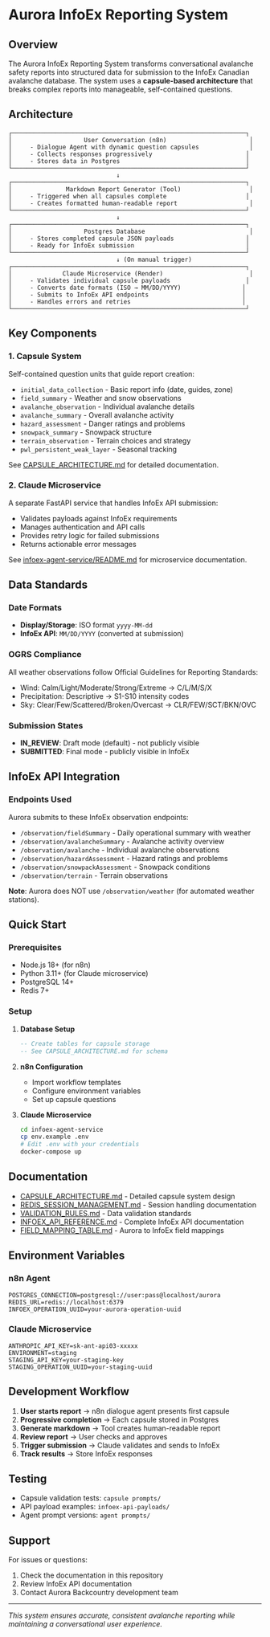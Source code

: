 # Aurora InfoEx Reporting System

## Overview

The Aurora InfoEx Reporting System transforms conversational avalanche safety reports into structured data for submission to the InfoEx Canadian avalanche database. The system uses a **capsule-based architecture** that breaks complex reports into manageable, self-contained questions.

## Architecture

```
┌─────────────────────────────────────────────────────────────────┐
│                    User Conversation (n8n)                       │
│     - Dialogue Agent with dynamic question capsules              │
│     - Collects responses progressively                          │
│     - Stores data in Postgres                                   │
└─────────────────────────────────────────────────────────────────┘
                              ↓
┌─────────────────────────────────────────────────────────────────┐
│               Markdown Report Generator (Tool)                   │
│     - Triggered when all capsules complete                      │
│     - Creates formatted human-readable report                    │
└─────────────────────────────────────────────────────────────────┘
                              ↓
┌─────────────────────────────────────────────────────────────────┐
│                    Postgres Database                             │
│     - Stores completed capsule JSON payloads                    │
│     - Ready for InfoEx submission                               │
└─────────────────────────────────────────────────────────────────┘
                              ↓ (On manual trigger)
┌─────────────────────────────────────────────────────────────────┐
│              Claude Microservice (Render)                        │
│     - Validates individual capsule payloads                     │
│     - Converts date formats (ISO → MM/DD/YYYY)                 │
│     - Submits to InfoEx API endpoints                          │
│     - Handles errors and retries                               │
└─────────────────────────────────────────────────────────────────┘
```

## Key Components

### 1. Capsule System
Self-contained question units that guide report creation:
- `initial_data_collection` - Basic report info (date, guides, zone)
- `field_summary` - Weather and snow observations
- `avalanche_observation` - Individual avalanche details
- `avalanche_summary` - Overall avalanche activity
- `hazard_assessment` - Danger ratings and problems
- `snowpack_summary` - Snowpack structure
- `terrain_observation` - Terrain choices and strategy
- `pwl_persistent_weak_layer` - Seasonal tracking

See [CAPSULE_ARCHITECTURE.md](CAPSULE_ARCHITECTURE.md) for detailed documentation.

### 2. Claude Microservice
A separate FastAPI service that handles InfoEx API submission:
- Validates payloads against InfoEx requirements
- Manages authentication and API calls
- Provides retry logic for failed submissions
- Returns actionable error messages

See [infoex-agent-service/README.md](infoex-agent-service/README.md) for microservice documentation.

## Data Standards

### Date Formats
- **Display/Storage**: ISO format `yyyy-MM-dd`
- **InfoEx API**: `MM/DD/YYYY` (converted at submission)

### OGRS Compliance
All weather observations follow Official Guidelines for Reporting Standards:
- Wind: Calm/Light/Moderate/Strong/Extreme → C/L/M/S/X
- Precipitation: Descriptive → S1-S10 intensity codes
- Sky: Clear/Few/Scattered/Broken/Overcast → CLR/FEW/SCT/BKN/OVC

### Submission States
- **IN_REVIEW**: Draft mode (default) - not publicly visible
- **SUBMITTED**: Final mode - publicly visible in InfoEx

## InfoEx API Integration

### Endpoints Used
Aurora submits to these InfoEx observation endpoints:
- `/observation/fieldSummary` - Daily operational summary with weather
- `/observation/avalancheSummary` - Avalanche activity overview
- `/observation/avalanche` - Individual avalanche observations
- `/observation/hazardAssessment` - Hazard ratings and problems
- `/observation/snowpackAssessment` - Snowpack conditions
- `/observation/terrain` - Terrain observations

**Note**: Aurora does NOT use `/observation/weather` (for automated weather stations).

## Quick Start

### Prerequisites
- Node.js 18+ (for n8n)
- Python 3.11+ (for Claude microservice)
- PostgreSQL 14+
- Redis 7+

### Setup

1. **Database Setup**
   ```sql
   -- Create tables for capsule storage
   -- See CAPSULE_ARCHITECTURE.md for schema
   ```

2. **n8n Configuration**
   - Import workflow templates
   - Configure environment variables
   - Set up capsule questions

3. **Claude Microservice**
   ```bash
   cd infoex-agent-service
   cp env.example .env
   # Edit .env with your credentials
   docker-compose up
   ```

## Documentation

- [CAPSULE_ARCHITECTURE.md](CAPSULE_ARCHITECTURE.md) - Detailed capsule system design
- [REDIS_SESSION_MANAGEMENT.md](REDIS_SESSION_MANAGEMENT.md) - Session handling documentation
- [VALIDATION_RULES.md](VALIDATION_RULES.md) - Data validation standards
- [INFOEX_API_REFERENCE.md](INFOEX_API_REFERENCE.md) - Complete InfoEx API documentation
- [FIELD_MAPPING_TABLE.md](FIELD_MAPPING_TABLE.md) - Aurora to InfoEx field mappings

## Environment Variables

### n8n Agent
```env
POSTGRES_CONNECTION=postgresql://user:pass@localhost/aurora
REDIS_URL=redis://localhost:6379
INFOEX_OPERATION_UUID=your-aurora-operation-uuid
```

### Claude Microservice
```env
ANTHROPIC_API_KEY=sk-ant-api03-xxxxx
ENVIRONMENT=staging
STAGING_API_KEY=your-staging-key
STAGING_OPERATION_UUID=your-staging-uuid
```

## Development Workflow

1. **User starts report** → n8n dialogue agent presents first capsule
2. **Progressive completion** → Each capsule stored in Postgres
3. **Generate markdown** → Tool creates human-readable report
4. **Review report** → User checks and approves
5. **Trigger submission** → Claude validates and sends to InfoEx
6. **Track results** → Store InfoEx responses

## Testing

- Capsule validation tests: `capsule prompts/`
- API payload examples: `infoex-api-payloads/`
- Agent prompt versions: `agent prompts/`

## Support

For issues or questions:
1. Check the documentation in this repository
2. Review InfoEx API documentation
3. Contact Aurora Backcountry development team

---

*This system ensures accurate, consistent avalanche reporting while maintaining a conversational user experience.*